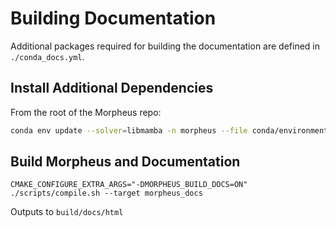 <!--
 SPDX-FileCopyrightText: Copyright (c) 2021-2024, NVIDIA CORPORATION & AFFILIATES. All rights reserved.
 SPDX-License-Identifier: Apache-2.0

 Licensed under the Apache License, Version 2.0 (the "License");
 you may not use this file except in compliance with the License.
 You may obtain a copy of the License at

 http://www.apache.org/licenses/LICENSE-2.0

 Unless required by applicable law or agreed to in writing, software
 distributed under the License is distributed on an "AS IS" BASIS,
 WITHOUT WARRANTIES OR CONDITIONS OF ANY KIND, either express or implied.
 See the License for the specific language governing permissions and
 limitations under the License.
-->

# Building Documentation

Additional packages required for building the documentation are defined in `./conda_docs.yml`.

## Install Additional Dependencies
From the root of the Morpheus repo:
```bash
conda env update --solver=libmamba -n morpheus --file conda/environments/dev_cuda-121_arch-x86_64.yaml --prune
```

## Build Morpheus and Documentation
```
CMAKE_CONFIGURE_EXTRA_ARGS="-DMORPHEUS_BUILD_DOCS=ON" ./scripts/compile.sh --target morpheus_docs
```
Outputs to `build/docs/html`
